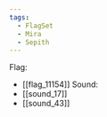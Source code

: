 ```yaml
---
tags:
  - FlagSet
  - Mira
  - Sepith
---
```

Flag:
- [[flag_11154]]
Sound:
- [[sound_17]]
- [[sound_43]]
